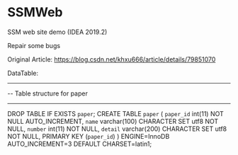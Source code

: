 # SSMWeb
SSM web site demo (IDEA 2019.2)

Repair some bugs

Original Article:
https://blog.csdn.net/khxu666/article/details/79851070

DataTable:

-- ----------------------------
-- Table structure for paper
-- ----------------------------
DROP TABLE IF EXISTS `paper`;
CREATE TABLE `paper` (
  `paper_id` int(11) NOT NULL AUTO_INCREMENT,
  `name` varchar(100) CHARACTER SET utf8 NOT NULL,
  `number` int(11) NOT NULL,
  `detail` varchar(200) CHARACTER SET utf8 NOT NULL,
  PRIMARY KEY (`paper_id`)
) ENGINE=InnoDB AUTO_INCREMENT=3 DEFAULT CHARSET=latin1;
